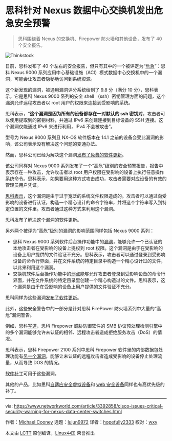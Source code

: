 [#]: collector: (lujun9972)
[#]: translator: (hopefully2333)
[#]: reviewer: (wxy)
[#]: publisher: (wxy)
[#]: url: (https://linux.cn/article-10876-1.html)
[#]: subject: (Cisco issues critical security warning for Nexus data-center switches)
[#]: via: (https://www.networkworld.com/article/3392858/cisco-issues-critical-security-warning-for-nexus-data-center-switches.html)
[#]: author: (Michael Cooney https://www.networkworld.com/author/Michael-Cooney/)

思科针对 Nexus 数据中心交换机发出危急安全预警
======

> 思科围绕着 Nexus 的交换机、Firepower 防火墙和其他设备，发布了 40 个安全报告。

![Thinkstock][1]

日前，思科发布了 40 个左右的安全报告，但只有其中的一个被评定为“[危急][2]”：思科 Nexus 9000 系列应用中心基础设施（ACI）模式数据中心交换机中的一个漏洞，可能会让攻击者隐秘地访问到系统资源。

这个新发现的漏洞，被通用漏洞评分系统给到了 9.8 分（满分 10 分），思科表示，它是思科 Nexus 9000 系列的安全 shell （ssh）密钥管理方面的问题，这个漏洞允许远程攻击者以 root 用户的权限来连接到受影响的系统。

思科表示，“**这个漏洞是因为所有的设备都存在一对默认的 ssh 密钥对**，攻击者可以使用提取到的密钥材料，并通过 IPv6 来创建连接到目标设备的 SSH 连接。这个漏洞仅能通过 IPv6 来进行利用，IPv4 不会被攻击”。

型号为 Nexus 9000 系列且 NX-OS 软件版本在 14.1 之前的设备会受此漏洞的影响，该公司表示没有解决这个问题的变通办法。

然而，思科公司已经为解决这个漏洞[发布了免费的软件更新][4]。

该公司同样对 Nexus 9000 系列发布了一个“高危”级别的安全预警报告，报告中表示存在一种攻击，允许攻击者以 root 用户权限在受影响的设备上执行任意操作系统命令。思科表示，如果要用这种方式攻击成功，攻击者需要对应设备的有效的管理员用户凭证。

[思科表示][5]，这个漏洞是由于过于宽泛的系统文件权限造成的。攻击者可以通过向受影响的设备进行认证，构造一个精心设计的命令字符串，并将这个字符串写入到特定位置的文件里。攻击者通过这种方式来利用这个漏洞。

思科发布了解决这个漏洞的软件更新。

另外两个被评为“高危”级别的漏洞的影响范围同样包括 Nexus 9000 系列：

- 思科 Nexus 9000 系列软件后台操作功能中的[漏洞][7]，能够允许一个已认证的本地攻击者在受影响的设备上提权到 root 权限。这个漏洞是由于在受影响的设备上用户提供的文件验证不充分。思科表示，攻击者可以通过登录到受影响设备的命令行界面，并在文件系统的特定目录中构造一个精心设计过的文件，以此来利用这个漏洞。
- 交换机软件后台操作功能中的[弱点][7]能够允许攻击者登录到受影响设备的命令行界面，并在文件系统的特定目录里创建一个精心构造过的文件。思科表示，这个漏洞是由于在受影响的设备上用户提供的文件验证不充分。

思科同样为这些漏洞[发布了软件更新][4]。

此外，这些安全警告中的一部分是针对思科 FirePower 防火墙系列中大量的“高危”漏洞警告。

例如，思科[写道][8]，思科 Firepower 威胁防御软件的 SMB 协议预处理检测引擎中的多个漏洞能够允许未认证的相邻、远程攻击者造成拒绝服务攻击（DoS）的情况。

思科表示，思科 Firepower 2100 系列中思科 Firepower 软件里的内部数据包处理功能有[另一个漏洞][9]，能够让未认证的远程攻击者造成受影响的设备停止处理流量，从而导致 DOS 的情况。

[软件补丁][4]可用于这些漏洞。

其他的产品，比如思科[自适应安全虚拟设备][10]和 [web 安全设备][11]同样也有高优先级的补丁。

--------------------------------------------------------------------------------

via: https://www.networkworld.com/article/3392858/cisco-issues-critical-security-warning-for-nexus-data-center-switches.html

作者：[Michael Cooney][a]
选题：[lujun9972][b]
译者：[hopefully2333](https://github.com/hopefully2333)
校对：[wxy](https://github.com/wxy)

本文由 [LCTT](https://github.com/LCTT/TranslateProject) 原创编译，[Linux中国](https://linux.cn/) 荣誉推出

[a]: https://www.networkworld.com/author/Michael-Cooney/
[b]: https://github.com/lujun9972
[1]: https://images.idgesg.net/images/article/2018/02/lock_broken_unlocked_binary_code_security_circuits_protection_privacy_thinkstock_873916354-100750739-large.jpg
[2]: https://tools.cisco.com/security/center/content/CiscoSecurityAdvisory/cisco-sa-20190501-nexus9k-sshkey
[3]: https://www.networkworld.com/article/3284352/data-center/how-to-plan-a-software-defined-data-center-network.html
[4]: https://www.cisco.com/c/en/us/about/legal/cloud-and-software/end_user_license_agreement.html
[5]: https://tools.cisco.com/security/center/content/CiscoSecurityAdvisory/cisco-sa-20190501-nexus9k-rpe
[6]: https://pluralsight.pxf.io/c/321564/424552/7490?u=https%3A%2F%2Fwww.pluralsight.com%2Fpaths%2Fcertified-information-systems-security-professional-cisspr
[7]: https://tools.cisco.com/security/center/content/CiscoSecurityAdvisory/cisco-sa-20190501-aci-hw-clock-util
[8]: https://tools.cisco.com/security/center/content/CiscoSecurityAdvisory/cisco-sa-20190501-frpwr-smb-snort
[9]: https://tools.cisco.com/security/center/content/CiscoSecurityAdvisory/cisco-sa-20190501-frpwr-dos
[10]: https://tools.cisco.com/security/center/content/CiscoSecurityAdvisory/cisco-sa-20190501-asa-ipsec-dos
[11]: https://tools.cisco.com/security/center/content/CiscoSecurityAdvisory/cisco-sa-20190501-wsa-privesc
[12]: https://www.facebook.com/NetworkWorld/
[13]: https://www.linkedin.com/company/network-world
